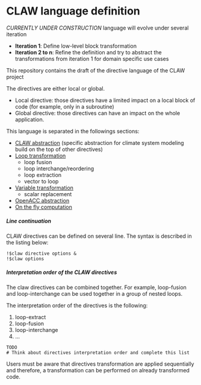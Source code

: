 # CLAW language definition

*CURRENTLY UNDER CONSTRUCTION* language will evolve under several iteration

* **Iteration 1**: Define low-level block transformation
* **Iteration 2 to n**: Refine the definition and try to abstract the
transformations from iteration 1 for domain specific use cases

This repository contains the draft of the directive language of the CLAW
project

The directives are either local or global.

* Local directive: those directives have a limited impact on a local block of
code (for example, only in a subroutine)
* Global directive: those directives can have an impact on the whole
application.


This language is separated in the followings sections:
* [CLAW abstraction](https://github.com/C2SM-RCM/claw-language-definition/blob/master/definition/claw-abstraction.md) (specific abstraction for climate system modeling build
  on the top of other directives)
* [Loop transformation](https://github.com/C2SM-RCM/claw-language-definition/blob/master/definition/loop-transform.md)
  * loop fusion
  * loop interchange/reordering
  * loop extraction
  * vector to loop
* [Variable transformation](https://github.com/C2SM-RCM/claw-language-definition/blob/master/definition/var-transform.md)
  * scalar replacement
* [OpenACC abstraction](https://github.com/C2SM-RCM/claw-language-definition/blob/master/definition/openacc-abstraction.md)
* [On the fly computation](https://github.com/C2SM-RCM/claw-language-definition/blob/master/definition/on-the-fly.md)

##### Line continuation
CLAW directives can be defined on several line. The syntax is described in the
listing below:

```Fortran
!$claw directive options &
!$claw options
```


##### Interpretation order of the CLAW directives
The claw directives can be combined together. For example, loop-fusion and
loop-interchange can be used together in a group of nested loops.

The interpretation order of the directives is the following:

1. loop-extract
2. loop-fusion
3. loop-interchange
4. ...

<!--- TODO --->
```
TODO
# Think about directives interpretation order and complete this list
```

Users must be aware that directives transformation are applied sequentially and
therefore, a transformation can be performed on already transformed code.

